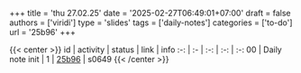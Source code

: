 +++
title = 'thu 27.02.25'
date = '2025-02-27T06:49:01+07:00'
draft = false
authors = ['viridi']
type = 'slides'
tags = ['daily-notes']
categories = ['to-do']
url = '25b96'
+++

{{< center >}}
id | activity | status | link | info
:-: | :- | :-: | :-: | :-:
00 | Daily note init | 1 | [25b96](/notes/25b96) | s0649
{{< /center >}}
